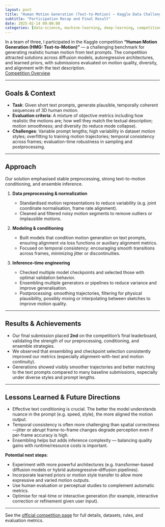 ```yaml
---
layout: post
title: "Human Motion Generation (Text-to-Motion) — Kaggle Data Challenge"
subtitle: "Participation Recap and Final Result"
date: 2025-02-14 09:00:00
categories: [data-science, machine-learning, deep-learning, competition]
---
```


In a team of three, I participated in the Kaggle competition **“Human Motion Generation (HMG: Text-to-Motion)”** — a challenging benchmark for generating realistic human motion from text prompts. The competition attracted solutions across diffusion models, autoregressive architectures, and learned priors, with submissions evaluated on motion quality, diversity, and alignment with the text description.  
[Competition Overview](https://www.kaggle.com/competitions/human-motion-generation-hmg-text-to-motion/overview)

---

## Goals & Context

- **Task**: Given short text prompts, generate plausible, temporally coherent sequences of 3D human motion.  
- **Evaluation criteria**: A mixture of objective metrics including how realistic the motions are; how well they match the textual description; motion smoothness; and diversity (to reduce mode collapse).  
- **Challenges**: Variable prompt lengths; high variability in dataset motion styles; overfitting to training motion trajectories; temporal consistency across frames; evaluation-time robustness in sampling and postprocessing.

---

## Approach

Our solution emphasised stable preprocessing, strong text-to-motion conditioning, and ensemble inference.

1. **Data preprocessing & normalization**  
   - Standardised motion representations to reduce variability (e.g. joint coordinate normalisation, frame rate alignment).  
   - Cleaned and filtered noisy motion segments to remove outliers or implausible motions.

2. **Modeling & conditioning**  
   - Built models that condition motion generation on text prompts, ensuring alignment via loss functions or auxiliary alignment metrics.  
   - Focused on temporal consistency: encouraging smooth transitions across frames, minimizing jitter or discontinuities.

3. **Inference-time engineering**  
   - Checked multiple model checkpoints and selected those with optimal validation behavior.  
   - Ensembling multiple generators or pipelines to reduce variance and improve generalisation.  
   - Postprocessing: smoothing trajectories, filtering for physical plausibility, possibly mixing or interpolating between sketches to improve motion quality.

---

## Results & Achievements

- Our final submission placed **2nd** on the competition’s final leaderboard, validating the strength of our preprocessing, conditioning, and ensemble strategies.  
- We observed that ensembling and checkpoint selection consistently improved our metrics (especially alignment-with-text and motion continuity).  
- Generations showed visibly smoother trajectories and better matching to the text prompts compared to many baseline submissions, especially under diverse styles and prompt lengths.

---

## Lessons Learned & Future Directions

- Effective text conditioning is crucial. The better the model understands nuance in the prompt (e.g. speed, style), the more aligned the motion output.  
- Temporal consistency is often more challenging than spatial correctness—jitter or abrupt frame-to-frame changes degrade perception even if per-frame accuracy is high.  
- Ensembling helps but adds inference complexity — balancing quality gains with runtime/resource costs is important.  

**Potential next steps**:

- Experiment with more powerful architectures (e.g. transformer-based diffusion models or hybrid autoregressive–diffusion pipelines).  
- Incorporate learned priors or motion style transfer to allow more expressive and varied motion outputs.  
- Use human evaluation or perceptual studies to complement automatic metrics.  
- Optimise for real-time or interactive generation (for example, interactive correction or refinement given user input).

---

See the [official competition page](https://www.kaggle.com/competitions/human-motion-generation-hmg-text-to-motion/overview) for full details, datasets, rules, and evaluation metrics.
